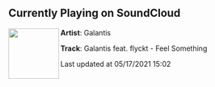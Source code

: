 ## Currently Playing on SoundCloud

[<img align="left" width="100" src="https://i1.sndcdn.com/artworks-nDJMNLUK9kJlJEIQ-FPNkfw-t500x500.jpg">](https://soundcloud.com/wearegalantis/galantis-feat-flyckt-feel-something)

**Artist**: Galantis 

**Track**: Galantis feat. flyckt - Feel Something

Last updated at 05/17/2021 15:02
